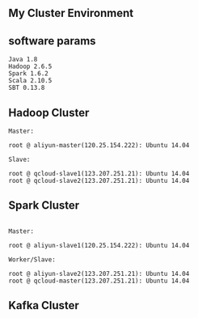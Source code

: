 ## My Cluster Environment

## software params

```
Java 1.8
Hadoop 2.6.5
Spark 1.6.2
Scala 2.10.5
SBT 0.13.8
```

## Hadoop Cluster

```
Master:

root @ aliyun-master(120.25.154.222): Ubuntu 14.04

Slave:

root @ qcloud-slave1(123.207.251.21): Ubuntu 14.04
root @ qcloud-slave2(123.207.251.21): Ubuntu 14.04
```

## Spark Cluster

```

Master:

root @ aliyun-slave1(120.25.154.222): Ubuntu 14.04

Worker/Slave:

root @ aliyun-slave2(123.207.251.21): Ubuntu 14.04
root @ qcloud-master(123.207.251.21): Ubuntu 14.04
```

## Kafka Cluster

